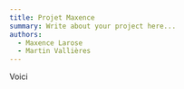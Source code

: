 ```yaml
---
title: Projet Maxence
summary: Write about your project here...
authors:
  - Maxence Larose
  - Martin Vallières
---
```


Voici
